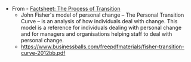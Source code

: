 - From - [Factsheet: The Process of Transition](https://www.dpac.tas.gov.au/__data/assets/pdf_file/0021/60483/Change_09_-_Factsheet_-_The_Process_of_Transition.pdf)
	- John Fisher's model of personal change – The Personal Transition Curve – is an analysis of how individuals deal with change. This model is a reference for individuals dealing with personal change and for managers and organisations helping staff to deal with personal change.
	- https://www.businessballs.com/freepdfmaterials/fisher-transition-curve-2012bb.pdf